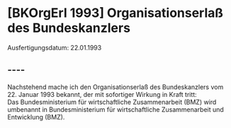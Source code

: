 # [BKOrgErl 1993] Organisationserlaß des Bundeskanzlers

Ausfertigungsdatum: 22.01.1993

 

## ----

Nachstehend mache ich den Organisationserlaß des Bundeskanzlers vom 22. Januar 1993 bekannt, der mit sofortiger Wirkung in Kraft tritt:  
Das Bundesministerium für wirtschaftliche Zusammenarbeit (BMZ) wird umbenannt in Bundesministerium für wirtschaftliche Zusammenarbeit und Entwicklung (BMZ).
